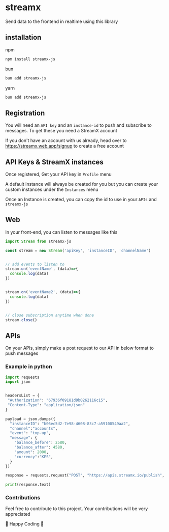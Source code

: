 # streamx

Send data to the frontend in realtime using this library

## installation

npm

```sh
npm install streamx-js
```

bun

```sh
bun add streamx-js
```

yarn

```sh
bun add streamx-js
```

## Registration

You will need an `API key` and an `instance-id` to push and subscribe to messages. To get these you need a StreamX account

If you don't have an account with us already, head over to <https://streamx.web.app/signup> to create a free account

## API Keys & StreamX instances

Once registered, Get your API key in `Profile` menu

A default instance will always be created for you but you can create your custom instances under the `Instances` menu

Once an Instance is created, you can copy the id to use in your `APIs` and `streamx-js`

## Web

In your front-end, you can listen to messages like this

```js
import Stream from streamx-js

const stream = new Stream('apiKey', 'instanceID', 'channelName')


// add events to listen to
stream.on('eventName', (data)=>{
  console.log(data)
})


stream.on('eventName2', (data)=>{
  console.log(data)
})


// close subscription anytime when done
stream.close()
```

## APIs

On your APIs, simply make a post request to our API in below format to push messages

### Example in python

```python
import requests
import json


headersList = {
 "Authorization": "67936f09181d9b0262116c15",
 "Content-Type": "application/json"
}

payload = json.dumps({
  "instanceID": "b06ec5d2-7e98-4608-83c7-a59100549aa2",
  "channel":"accounts",
  "event": "top-up",
  "message": {
    "balance_before": 2580,
    "balance_after": 4580,
    "amount": 2000,
    "currency":"KES",
  }
})

response = requests.request("POST", "https://apis.streamx.io/publish", data=payload,  headers=headersList)

print(response.text)
```

### Contributions

Feel free to contribute to this project. Your contributions will be very appreciated

🎉 Happy Coding 🎉
